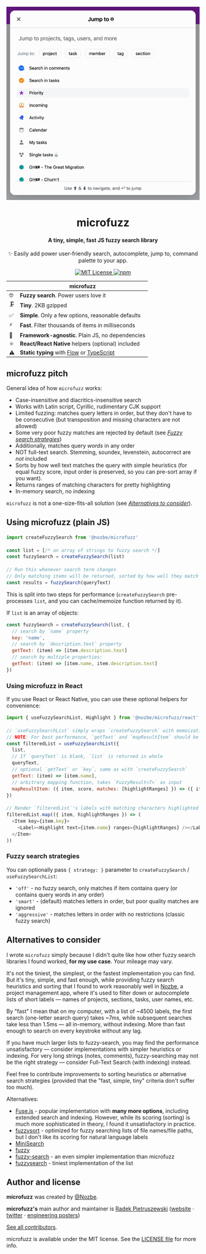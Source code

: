 <p align="center">
  <img src="https://github.com/Nozbe/microfuzz/raw/main/assets/nozbe_demo.gif" alt="microfuzz in action in Nozbe" width="624" />
</p>

<h1 align="center">
  microfuzz
</h1>

<h4 align="center">
  A tiny, simple, fast JS fuzzy search library
</h4>

<p align="center">
  ✨ Easily add power user-friendly search, autocomplete, jump to, command palette to your app.
</p>

<p align="center">
  <a href="https://github.com/Nozbe/microfuzz/blob/master/LICENSE">
    <img src="https://img.shields.io/badge/License-MIT-blue.svg" alt="MIT License"/>
  </a>

  <a href="https://www.npmjs.com/package/@nozbe/microfuzz">
    <img src="https://img.shields.io/npm/v/@nozbe/microfuzz.svg" alt="npm"/>
  </a>
</p>

|   | microfuzz |
| - | ------------ |
| 🤓 | **Fuzzy search**. Power users love it |
| 🗜️ | **Tiny**. 2KB gzipped |
| ✅ | **Simple**. Only a few options, reasonable defaults |
| ⚡️ | **Fast**. Filter thousands of items in milliseconds |
| 🧰 | **Framework-agnostic**. Plain JS, no dependencies |
| ⚛️ | **React/React Native** helpers (optional) included |
| ⚠️ | **Static typing** with [Flow](https://flow.org) or [TypeScript](https://typescriptlang.org) |

## microfuzz pitch

General idea of how `microfuzz` works:

- Case-insensitive and diacritics-insensitive search
- Works with Latin script, Cyrillic, rudimentary CJK support
- Limited fuzzing: matches query letters in order, but they don't have to be consecutive
  (but transposition and missing characters are not allowed)
- Some very poor fuzzy matches are rejected by default (see [_Fuzzy search strategies_](#fuzzy-search-strategies))
- Additionally, matches query _words_ in any order
- NOT full-text search. Stemming, soundex, levenstein, autocorrect are _not_ included
- Sorts by how well text matches the query with simple heuristics (for equal fuzzy score, input
  order is preserved, so you can pre-sort array if you want).
- Returns ranges of matching characters for pretty highlighting
- In-memory search, no indexing

`microfuzz` is not a one-size-fits-all solution (see [_Alternatives to consider_](#alternatives-to-consider)).

## Using microfuzz (plain JS)

```js
import createFuzzySearch from '@nozbe/microfuzz'

const list = [/* an array of strings to fuzzy search */]
const fuzzySearch = createFuzzySearch(list)

// Run this whenever search term changes
// Only matching items will be returned, sorted by how well they match `queryText`
const results = fuzzySearch(queryText)
```

This is split into two steps for performance (`createFuzzySearch` pre-processes `list`, and you can cache/memoize function returned by it).

If `list` is an array of objects:

```js
const fuzzySearch = createFuzzySearch(list, {
  // search by `name` property
  key: 'name',
  // search by `description.text` property
  getText: (item) => [item.description.text]
  // search by multiple properties:
  getText: (item) => [item.name, item.description.text]
})
```

### Using microfuzz in React

If you use React or React Native, you can use these optional helpers for convenience:

```js
import { useFuzzySearchList, Highlight } from '@nozbe/microfuzz/react'

// `useFuzzySearchList` simply wraps `createFuzzySearch` with memoization built in
// NOTE: For best performance, `getText` and `mapResultItem` should be memoized by user
const filteredList = useFuzzySearchList({
  list,
  // If `queryText` is blank, `list` is returned in whole
  queryText,
  // optional `getText` or `key`, same as with `createFuzzySearch`
  getText: (item) => [item.name],
  // arbitrary mapping function, takes `FuzzyResult<T>` as input
  mapResultItem: ({ item, score, matches: [highlightRanges] }) => ({ item, highlightRanges })
})

// Render `filteredList`'s labels with matching characters highlighted
filteredList.map(({ item, highlightRanges }) => (
  <Item key={item.key}>
    <Label><Highlight text={item.name} ranges={highlightRanges} /></Label>
  </Item>
))
```

### Fuzzy search strategies

You can optionally pass `{ strategy: }` parameter to `createFuzzySearch` / `useFuzzySearchList`:

- `'off'`        - no fuzzy search, only matches if item contains query (or contains query words in any order)
- `'smart'`      - (default) matches letters in order, but poor quality matches are ignored
- `'aggressive'` - matches letters in order with no restrictions (classic fuzzy search)

## Alternatives to consider

I wrote `microfuzz` simply because I didn't quite like how other fuzzy search libraries I found worked, **for my use case**. Your mileage may vary.

It's not the tiniest, the simplest, or the fastest implementation you can find. But it's tiny, simple, and fast enough, while providing fuzzy search heuristics and sorting that I found to work reasonably well in [Nozbe](https://nozbe.com), a project management app, where it's used to filter down or autocomplete lists of short labels — names of projects, sections, tasks, user names, etc.

By "fast" I mean that on my computer, with a list of ~4500 labels, the first search (one-letter search query) takes ~7ms, while subsequent searches take less than 1.5ms — all in-memory, without indexing. More than fast enough to search on every keystroke without any lag.

If you have much larger lists to fuzzy-search, you may find the performance unsatisfactory — consider implementations with simpler heuristics or indexing. For very long strings (notes, comments), fuzzy-searching may not be the right strategy — consider Full-Text Search (with indexing) instead.

Feel free to contribute improvements to sorting heuristics or alternative search strategies (provided that the "fast, simple, tiny" criteria don't suffer too much).

Alternatives:

- [Fuse.js](https://github.com/krisk/Fuse) - popular implementation with **many more options**, including extended search and indexing. However, while its scoring (sorting) is much more sophisticated in theory, I found it unsatisfactory in practice.
- [fuzzysort](https://github.com/farzher/fuzzysort) - optimized for fuzzy searching lists of file names/file paths, but I don't like its scoring for natural language labels
- [MiniSearch](https://www.npmjs.com/package/minisearch)
- [fuzzy](https://github.com/mattyork/fuzzy)
- [fuzzy-search](https://github.com/wouterrutgers/fuzzy-search) - an even simpler implementation than microfuzz
- [fuzzysearch](https://github.com/bevacqua/fuzzysearch) - tiniest implementation of the list

## Author and license

**microfuzz** was created by [@Nozbe](https://github.com/Nozbe).

**microfuzz's** main author and maintainer is [Radek Pietruszewski](https://github.com/radex) ([website](https://radex.io) ⋅ [twitter](https://twitter.com/radexp) ⋅ [engineering posters](https://beamvalley.com))

[See all contributors](https://github.com/Nozbe/microfuzz/graphs/contributors).

microfuzz is available under the MIT license. See the [LICENSE file](https://github.com/Nozbe/microfuzz/LICENSE) for more info.

